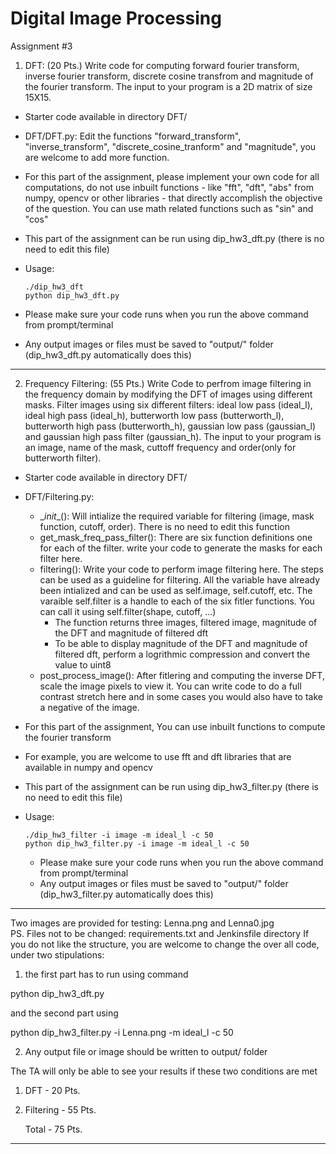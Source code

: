 # Digital Image Processing 
Assignment #3


1. DFT:
(20 Pts.) Write code for computing forward fourier transform, inverse fourier transform, discrete cosine transfrom and magnitude of the fourier transform. 
The input to your program is a 2D matrix of size 15X15.

  - Starter code available in directory DFT/
  - DFT/DFT.py: Edit the functions "forward_transform", "inverse_transform", "discrete_cosine_tranform" and "magnitude", you are welcome to add more function.
  - For this part of the assignment, please implement your own code for all computations, do not use inbuilt functions - like "fft", "dft", "abs" from numpy, opencv or other libraries - that directly accomplish the objective of the question. You can use math related functions such as "sin" and "cos"  
  - This part of the assignment can be run using dip_hw3_dft.py (there is no need to edit this file)
  - Usage: 
  
        ./dip_hw3_dft  
        python dip_hw3_dft.py
  - Please make sure your code runs when you run the above command from prompt/terminal
  - Any output images or files must be saved to "output/" folder (dip_hw3_dft.py automatically does this)
  
-------------
2. Frequency Filtering:
(55 Pts.) Write Code to perfrom image filtering in the frequency domain by modifying the DFT of images using different masks. Filter images using six different filters: ideal low pass (ideal_l), ideal high pass (ideal_h), butterworth low pass (butterworth_l), butterworth high pass (butterworth_h), gaussian low pass (gaussian_l) and gaussian high pass filter (gaussian_h). The input to your program is an image, name of the mask, cuttoff frequency and order(only for butterworth filter).

- Starter code available in directory DFT/ 
- DFT/Filtering.py:
  - \__init__(): Will intialize the required variable for filtering (image, mask function, cutoff, order). There is no need to edit this function  
  - get_mask_freq_pass_filter(): There are six function definitions one for each of the filter. write your code to generate the masks for each filter here. 
  - filtering(): Write your code to perform image filtering here. The steps can be used as a guideline for filtering. All the variable have already been intialized and can be used as self.image, self.cutoff, etc. The varaible self.filter is a handle to each of the six fitler functions. You can call it using self.filter(shape, cutoff, ...)
    - The function returns three images, filtered image, magnitude of the DFT and magnitude of filtered dft 
    - To be able to display magnitude of the DFT and magnitude of filtered dft, perform a logrithmic compression and convert the value to uint8
  - post_process_image(): After fitlering and computing the inverse DFT, scale the image pixels to view it. You can write code to do a full contrast stretch here and in some cases you would also have to take a negative of the image. 
-  For this part of the assignment, You can use inbuilt functions to compute the fourier transform
- For example, you are welcome to use fft and dft libraries that are available in numpy and opencv
- This part of the assignment can be run using dip_hw3_filter.py (there is no need to edit this file)
- Usage: 

      ./dip_hw3_filter -i image -m ideal_l -c 50
      python dip_hw3_filter.py -i image -m ideal_l -c 50
  - Please make sure your code runs when you run the above command from prompt/terminal
  - Any output images or files must be saved to "output/" folder (dip_hw3_filter.py automatically does this)
  
-------------



Two images are provided for testing: Lenna.png and Lenna0.jpg  
PS. Files not to be changed: requirements.txt and Jenkinsfile directory 
If you do not like the structure, you are welcome to change the over all code, under two stipulations:

1. the first part has to run using command

  python dip_hw3_dft.py
 
  and the second part using
  
  python dip_hw3_filter.py -i Lenna.png -m ideal_l -c 50
  
2. Any output file or image should be written to output/ folder

The TA will only be able to see your results if these two conditions are met

1. DFT             - 20 Pts.
2. Filtering       - 55 Pts.

    Total          - 75 Pts.

---------------------
